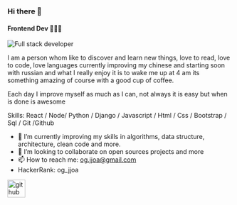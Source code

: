 ### Hi there 👋
#### Frontend Dev 👨🏽‍💻

![Full stack developer ](https://github.com/hebertdev1/hebertdev1/blob/master/javascript.gif) 

I am a person whom like to discover and learn new things, love to read, love to code, love languages currently improving my chinese and starting soon with russian and what I really enjoy it is to wake me up at 4 am its something amazing of course with a good cup of coffee.

Each day I improve myself as much as I can, not always it is easy but when is done is awesome

Skills: React / Node/ Python / Django / Javascript / Html / Css / Bootstrap / Sql / Git /Github

- 🌱 I’m currently improving my skills in algorithms, data structure, architecture, clean code and more.
- 👯 I’m looking to collaborate on open sources projects and more 
- 📫 How to reach me: og.jjoa@gmail.com 
- HackerRank: og_jjoa


[<img src='https://cdn.jsdelivr.net/npm/simple-icons@3.0.1/icons/github.svg' alt='github' height='40'>](https://github.com/JuanJefry23)  

